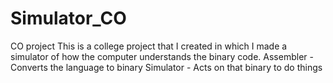# Simulator_CO
CO project
This is a college project that I created in which I made a simulator of how the computer understands the binary code.
Assembler - Converts the language to binary
Simulator - Acts on that binary to do things
